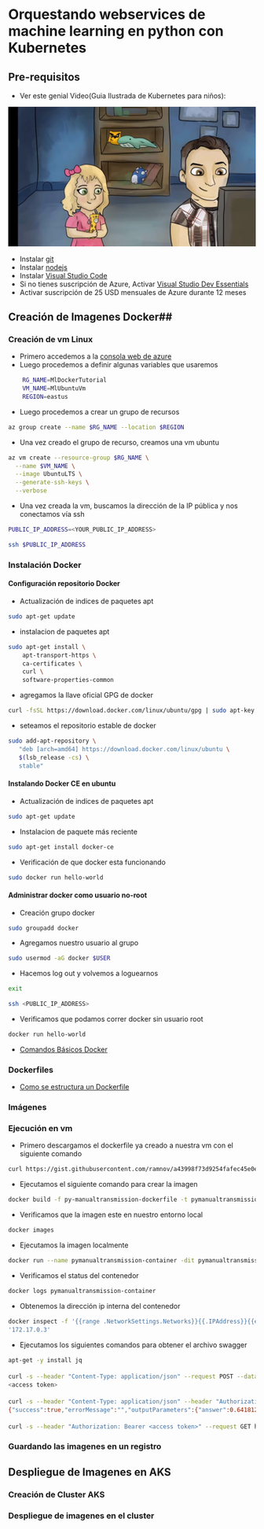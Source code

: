# Orquestando webservices de machine learning en python con Kubernetes

## Pre-requisitos ##

* Ver este genial Video(Guia Ilustrada de Kubernetes para niños):

[![Guia Ilustrada de Kubernetes para niños](imagenes/deis.png)](https://youtu.be/4ht22ReBjno)

*	Instalar [git](https://git-scm.com/downloads)
*	Instalar [nodejs](https://nodejs.org/es/download/)
*	Instalar [Visual Studio Code](https://code.visualstudio.com/download)
*	Si no tienes suscripción de Azure, Activar [Visual Studio Dev Essentials](https://www.visualstudio.com/es/dev-essentials/)
*	Activar suscripción de 25 USD mensuales de Azure durante 12 meses


## Creación de Imagenes Docker##
### Creación de vm Linux ###

*   Primero accedemos a la [consola web de azure](http://shell.azure.com/)
*   Luego procedemos a definir algunas variables que usaremos
```bash 
    RG_NAME=MlDockerTutorial  
    VM_NAME=MlUbuntuVm
    REGION=eastus
```
*   Luego procedemos a crear un grupo de recursos
```bash 
az group create --name $RG_NAME --location $REGION
```
*   Una vez creado el grupo de recurso, creamos una vm ubuntu
```bash 
az vm create --resource-group $RG_NAME \
  --name $VM_NAME \
  --image UbuntuLTS \
  --generate-ssh-keys \
  --verbose
```
*   Una vez creada la vm, buscamos la dirección de la IP pública y nos conectamos vía ssh
```bash 
PUBLIC_IP_ADDRESS=<YOUR_PUBLIC_IP_ADDRESS>
```
```bash 
ssh $PUBLIC_IP_ADDRESS
```
### Instalación Docker ###
#### Configuración repositorio Docker
*   Actualización de indices de paquetes apt
```bash 
sudo apt-get update
```
*   instalacion de paquetes apt 
```bash 
sudo apt-get install \
    apt-transport-https \
    ca-certificates \
    curl \
    software-properties-common
```
*   agregamos la llave oficial GPG de docker
```bash 
curl -fsSL https://download.docker.com/linux/ubuntu/gpg | sudo apt-key add -
```
*   seteamos el repositorio estable de docker
```bash 
sudo add-apt-repository \
   "deb [arch=amd64] https://download.docker.com/linux/ubuntu \
   $(lsb_release -cs) \
   stable"
```
####   Instalando Docker CE en ubuntu
*   Actualización de indices de paquetes apt
```bash 
sudo apt-get update
```
*   Instalacion de paquete más reciente
```bash 
sudo apt-get install docker-ce
```
*   Verificación de que docker esta funcionando
```bash 
sudo docker run hello-world
```

#### Administrar docker como usuario no-root
*   Creación grupo docker
```bash 
sudo groupadd docker
```
*   Agregamos nuestro usuario al grupo
```bash 
sudo usermod -aG docker $USER
```
*   Hacemos log out y volvemos a loguearnos
```bash 
exit
```
```bash 
ssh <PUBLIC_IP_ADDRESS>
```

*   Verificamos que podamos correr docker sin usuario root
```bash 
docker run hello-world
```

*   [Comandos Básicos Docker](https://github.com/feranto/azureDemos/tree/master/OpenDevFrameworks/Docker/docker-101#comandos-básicos-de-docker)

### Dockerfiles ###

*   [Como se estructura un Dockerfile](https://github.com/feranto/azureDemos/tree/master/OpenDevFrameworks/Docker/docker-101#definiendo-nuestro-contenedor-con-dockerfile)


### Imágenes ###

### Ejecución en vm ###

*   Primero descargamos el dockerfile ya creado a nuestra vm con el siguiente comando
```bash 
curl https://gist.githubusercontent.com/ramnov/a43998f73d9254fafec45e0eb8d10c36/raw/9f99d9d719f3a52818d3339519069ede5876b441/py-manualtransmission-dockerfile > Dockerfile
```
*   Ejecutamos el siguiente comando para crear la imagen
  ```bash 
docker build -f py-manualtransmission-dockerfile -t pymanualtransmission .
```
*   Verificamos que la imagen este en nuestro entorno local
```bash 
docker images
```
*   Ejecutamos la imagen localmente
```bash 
docker run --name pymanualtransmission-container -dit pymanualtransmission
```
*   Verificamos el status del contenedor
```bash 
docker logs pymanualtransmission-container
```
*   Obtenemos la dirección ip interna del contenedor
```bash 
docker inspect -f '{{range .NetworkSettings.Networks}}{{.IPAddress}}{{end}}' pymanualtransmission-container
'172.17.0.3'
```
*   Ejecutamos los siguientes comandos para obtener el archivo swagger
```bash 
apt-get -y install jq

curl -s --header "Content-Type: application/json" --request POST --data '{"username":"admin","password":"Microsoft@2018"}' http://172.17.0.3:12800/login | jq -r '.access_token'
<access token>

curl -s --header "Content-Type: application/json" --header "Authorization: Bearer <access token>" --request POST --data '{"hp":120,"wt":2.8}' http://172.17.0.3:12800/api/ManualTransmissionService/1.0.0 
{"success":true,"errorMessage":"","outputParameters":{"answer":0.64181252840938208},"outputFiles":{},"consoleOutput":"","changedFiles":[]}

curl -s --header "Authorization: Bearer <access token>" --request GET http://172.17.0.3:12800/api/ManualTransmissionService/1.0.0/swagger.json -o swagger.json
```

### Guardando las imagenes en un registro ###

## Despliegue de Imagenes en AKS ##

### Creación de Cluster AKS ###

### Despliegue de imagenes en el cluster ###